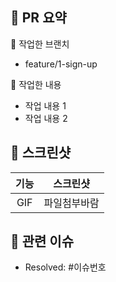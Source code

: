## 🐯 PR 요약

🌱 작업한 브랜치
- feature/1-sign-up

🌱 작업한 내용
- 작업 내용 1
- 작업 내용 2

## 📸 스크린샷
|기능|스크린샷|
|:--:|:--:|
|GIF|파일첨부바람|

## 📮 관련 이슈
- Resolved: #이슈번호
